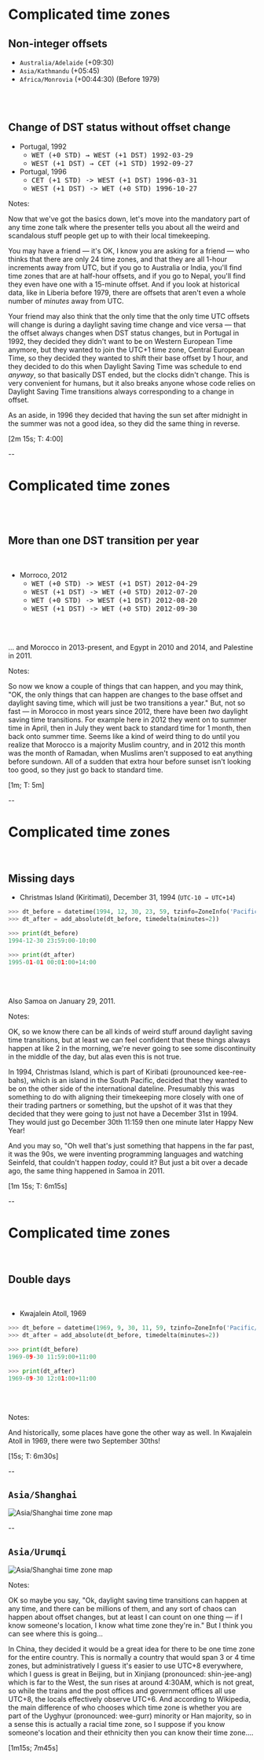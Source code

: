 # Complicated time zones

## Non-integer offsets

- `Australia/Adelaide` (+09:30)
- `Asia/Kathmandu` (+05:45)
- `Africa/Monrovia` (+00:44:30) (Before 1979)

<br/><br/>

## Change of DST status without offset change <!-- .element: class="fragment" data-fragment-index="1" -->

<ul class="fragment" data-fragment-index="1">
    <li>
    Portugal, 1992
    <ul>
        <li><tt>WET (+0 STD) → WEST (+1 DST) 1992-03-29</tt></li>
        <li><tt>WEST (+1 DST) → CET (+1 STD) 1992-09-27</tt><br/></li>
    </ul>
    </li>
    <li>
    Portugal, 1996
    <ul>
        <li><tt>CET  (+1 STD) -> WEST (+1 DST)  1996-03-31</tt></li>
        <li><tt>WEST (+1 DST) -> WET  (+0 STD)  1996-10-27</tt></li>
    </ul>
</ul>


Notes:

Now that we've got the basics down, let's move into the mandatory part of any time zone talk where the presenter tells you about all the weird and scandalous stuff people get up to with their local timekeeping.

You may have a friend — it's OK, I know you are asking for a friend — who thinks that there are only 24 time zones, and that they are all 1-hour increments away from UTC, but if you go to Australia or India, you'll find time zones that are at half-hour offsets, and if you go to Nepal, you'll find they even have one with a 15-minute offset. And if you look at historical data, like in Liberia before 1979, there are offsets that aren't even a whole number of *minutes* away from UTC.

Your friend may also think that the only time that the only time UTC offsets will change is during a daylight saving time change and vice versa — that the offset always changes when DST status changes, but in Portugal in 1992, they decided they didn't want to be on Western European Time anymore, but they wanted to join the UTC+1 time zone, Central European Time, so they decided they wanted to shift their base offset by 1 hour, and they decided to do this when Daylight Saving Time was schedule to end *anyway*, so that basically DST ended, but the clocks didn't change. This is very convenient for humans, but it also breaks anyone whose code relies on Daylight Saving Time transitions always corresponding to a change in offset.

As an aside, in 1996 they decided that having the sun set after midnight in the summer was not a good idea, so they did the same thing in reverse.

[2m 15s; T: 4:00]

--

# Complicated time zones
<br/>
<br/>

## More than one DST transition per year
<br/>

<ul>
    <li>
    Morroco, 2012
    <ul>
        <li><tt>WET  (+0 STD) -> WEST (+1 DST)  2012-04-29</tt></li>
        <li><tt>WEST (+1 DST) -> WET  (+0 STD)  2012-07-20</tt></li>
        <li><tt>WET  (+0 STD) -> WEST (+1 DST)  2012-08-20</tt></li>
        <li><tt>WEST (+1 DST) -> WET  (+0 STD)  2012-09-30</tt></li>
    </ul>
    </li>
</ul>
<br/>
<br/>

<span >... and Morocco in 2013-present, and Egypt in 2010 and 2014, and Palestine in 2011.</span>


Notes:

So now we know a couple of things that can happen, and you may think, "OK, the only things that can happen are changes to the base offset and daylight saving time, which will just be two transitions a year." But, not so fast — in Morocco in most years since 2012, there have been *two* daylight saving time transitions. For example here in 2012 they went on to summer time in April, then in July they went back to standard time for 1 month, then back onto summer time. Seems like a kind of weird thing to do until you realize that Morocco is a majority Muslim country, and in 2012 this month was the month of Ramadan, when Muslims aren't supposed to eat anything before sundown. All of a sudden that extra hour before sunset isn't looking too good, so they just go back to standard time.

[1m; T: 5m]

--

# Complicated time zones

<br/>

## Missing days

* Christmas Island (Kiritimati), December 31, 1994  (`UTC-10 → UTC+14`)


```python
>>> dt_before = datetime(1994, 12, 30, 23, 59, tzinfo=ZoneInfo('Pacific/Kiritimati'))
>>> dt_after = add_absolute(dt_before, timedelta(minutes=2))

>>> print(dt_before)
1994-12-30 23:59:00-10:00

>>> print(dt_after)
1995-01-01 00:01:00+14:00
```

<br/>
<br/>


Also Samoa on January 29, 2011.

Notes:

OK, so we know there can be all kinds of weird stuff around daylight saving time transitions, but at least we can feel confident that these things always happen at like 2 in the morning, we're never going to see some discontinuity in the middle of the day, but alas even this is not true.

In 1994, Christmas Island, which is part of Kiribati (prounounced kee-ree-bahs), which is an island in the South Pacific, decided that they wanted to be on the other side of the international dateline. Presumably this was something to do with aligning their timekeeping more closely with one of their trading partners or something, but the upshot of it was that they decided that they were going to just not have a December 31st in 1994. They would just go December 30th 11:159 then one minute later Happy New Year!

And you may so, "Oh well that's just something that happens in the far past, it was the 90s, we were inventing programming languages and watching Seinfeld, that couldn't happen *today*, could it? But just a bit over a decade ago, the same thing happened in Samoa in 2011.

[1m 15s; T: 6m15s]


--

# Complicated time zones

<br/>

## Double days

<br/>

* Kwajalein Atoll, 1969


```python
>>> dt_before = datetime(1969, 9, 30, 11, 59, tzinfo=ZoneInfo('Pacific/Kwajalein'))
>>> dt_after = add_absolute(dt_before, timedelta(minutes=2))

>>> print(dt_before)
1969-09-30 11:59:00+11:00

>>> print(dt_after)
1969-09-30 12:01:00+11:00
```

<br/>
<br/>

Notes: 

And historically, some places have gone the other way as well. In Kwajalein Atoll in 1969, there were two September 30ths!

[15s; T: 6m30s]

--

<!-- .slide: data-transition="slide-in none" -->

## `Asia/Shanghai`
![Asia/Shanghai time zone map](images/china_shanghai.png)

--

<!-- .slide: data-transition="none slide-out" -->

## `Asia/Urumqi`
![Asia/Shanghai time zone map](images/china_overlay.png)

Notes:

OK so maybe you say, "Ok, daylight saving time transitions can happen at any time, and there can be millions of them, and any sort of chaos can happen about offset changes, but at least I can count on one thing — if I know someone's location, I know what time zone they're in." But I think you can see where this is going...

In China, they decided it would be a great idea for there to be one time zone for the entire country. This is normally a country that would span 3 or 4 time zones, but administratively I guess it's easier to use UTC+8 everywhere, which I guess is great in Beijing, but in Xinjiang (pronounced: shin-jee-ang) which is far to the West, the sun rises at around 4:30AM, which is not great, so while the trains and the post offices and government offices all use UTC+8, the locals effectively observe UTC+6. And according to Wikipedia, the main difference of who chooses which time zone is whether you are part of the Uyghyur (pronounced: wee-gurr) minority or Han majority, so in a sense this is actually a racial time zone, so I suppose if you know someone's location and their ethnicity then you can know their time zone....

[1m15s; 7m45s]
